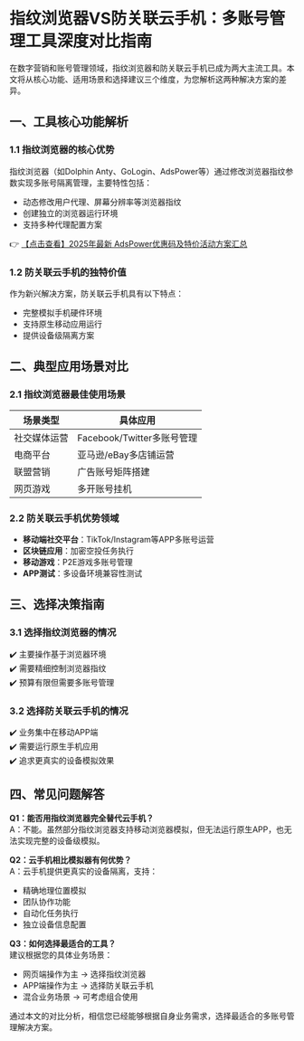 # 指纹浏览器VS防关联云手机：多账号管理工具深度对比指南

在数字营销和账号管理领域，指纹浏览器和防关联云手机已成为两大主流工具。本文将从核心功能、适用场景和选择建议三个维度，为您解析这两种解决方案的差异。

## 一、工具核心功能解析

### 1.1 指纹浏览器的核心优势
指纹浏览器（如Dolphin Anty、GoLogin、AdsPower等）通过修改浏览器指纹参数实现多账号隔离管理，主要特性包括：
- 动态修改用户代理、屏幕分辨率等浏览器指纹
- 创建独立的浏览器运行环境
- 支持多种代理配置方案

👉 [【点击查看】2025年最新 AdsPower优惠码及特价活动方案汇总](https://bit.ly/adspower_free)

### 1.2 防关联云手机的独特价值
作为新兴解决方案，防关联云手机具有以下特点：
- 完整模拟手机硬件环境
- 支持原生移动应用运行
- 提供设备级隔离方案

## 二、典型应用场景对比

### 2.1 指纹浏览器最佳使用场景
| 场景类型 | 具体应用 |
|---------|---------|
| 社交媒体运营 | Facebook/Twitter多账号管理 |
| 电商平台 | 亚马逊/eBay多店铺运营 |
| 联盟营销 | 广告账号矩阵搭建 |
| 网页游戏 | 多开账号挂机 |

### 2.2 防关联云手机优势领域
- **移动端社交平台**：TikTok/Instagram等APP多账号运营
- **区块链应用**：加密空投任务执行
- **移动游戏**：P2E游戏多账号管理
- **APP测试**：多设备环境兼容性测试

## 三、选择决策指南

### 3.1 选择指纹浏览器的情况
✔️ 主要操作基于浏览器环境  
✔️ 需要精细控制浏览器指纹  
✔️ 预算有限但需要多账号管理

### 3.2 选择防关联云手机的情况
✔️ 业务集中在移动APP端  
✔️ 需要运行原生手机应用  
✔️ 追求更真实的设备模拟效果

## 四、常见问题解答

**Q1：能否用指纹浏览器完全替代云手机？**  
A：不能。虽然部分指纹浏览器支持移动浏览器模拟，但无法运行原生APP，也无法实现完整的设备级模拟。

**Q2：云手机相比模拟器有何优势？**  
A：云手机提供更真实的设备隔离，支持：
- 精确地理位置模拟
- 团队协作功能
- 自动化任务执行
- 独立设备信息配置

**Q3：如何选择最适合的工具？**  
建议根据您的具体业务场景：
- 网页端操作为主 → 选择指纹浏览器
- APP端操作为主 → 选择防关联云手机
- 混合业务场景 → 可考虑组合使用

通过本文的对比分析，相信您已经能够根据自身业务需求，选择最适合的多账号管理解决方案。
